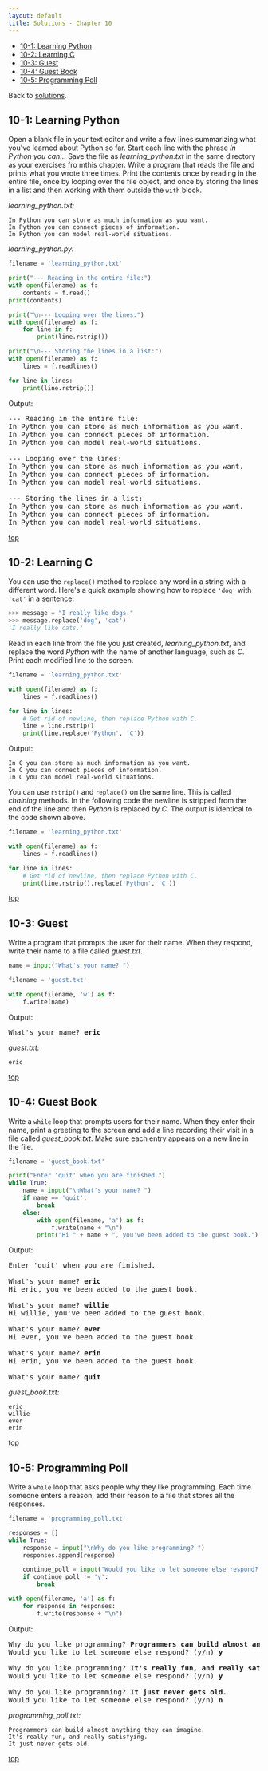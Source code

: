 ```yaml
---
layout: default
title: Solutions - Chapter 10
---
```


- [10-1: Learning Python](#learning-python)
- [10-2: Learning C](#learning-c)
- [10-3: Guest](#guest)
- [10-4: Guest Book](#guest-book)
- [10-5: Programming Poll](#programming-poll)

Back to [solutions](README.html).

10-1: Learning Python
---

Open a blank file in your text editor and write a few lines summarizing what you've learned about Python so far. Start each line with the phrase *In Python you can...* Save the file as *learning_python.txt* in the same directory as your exercises fro mthis chapter. Write a program that reads the file and prints what you wrote three times. Print the contents once by reading in the entire file, once by looping over the file object, and once by storing the lines in a list and then working with them outside the `with` block.

*learning_python.txt:*

```
In Python you can store as much information as you want.
In Python you can connect pieces of information.
In Python you can model real-world situations.
```

*learning_python.py:*

```python
filename = 'learning_python.txt'

print("--- Reading in the entire file:")
with open(filename) as f:
    contents = f.read()
print(contents)

print("\n--- Looping over the lines:")
with open(filename) as f:
    for line in f:
        print(line.rstrip())

print("\n--- Storing the lines in a list:")
with open(filename) as f:
    lines = f.readlines()

for line in lines:
    print(line.rstrip())
```

Output:

<pre>
--- Reading in the entire file:
In Python you can store as much information as you want.
In Python you can connect pieces of information.
In Python you can model real-world situations.

--- Looping over the lines:
In Python you can store as much information as you want.
In Python you can connect pieces of information.
In Python you can model real-world situations.

--- Storing the lines in a list:
In Python you can store as much information as you want.
In Python you can connect pieces of information.
In Python you can model real-world situations.
</pre>

[top](#)

10-2: Learning C
---

You can use the `replace()` method to replace any word in a string with a different word. Here's a quick example showing how to replace `'dog'` with `'cat'` in a sentence:

```python
>>> message = "I really like dogs."
>>> message.replace('dog', 'cat')
'I really like cats.'
```

Read in each line from the file you just created, *learning_python.txt*, and replace the word *Python* with the name of another language, such as *C*. Print each modified line to the screen.

```python
filename = 'learning_python.txt'

with open(filename) as f:
    lines = f.readlines()

for line in lines:
    # Get rid of newline, then replace Python with C.
    line = line.rstrip()
    print(line.replace('Python', 'C'))
```

Output:

```
In C you can store as much information as you want.
In C you can connect pieces of information.
In C you can model real-world situations.
```

You can use `rstrip()` and `replace()` on the same line. This is called *chaining* methods. In the following code the newline is stripped from the end of the line and then *Python* is replaced by *C*. The output is identical to the code shown above.

```python
filename = 'learning_python.txt'

with open(filename) as f:
    lines = f.readlines()

for line in lines:
    # Get rid of newline, then replace Python with C.
    print(line.rstrip().replace('Python', 'C'))
```

[top](#)

10-3: Guest
---

Write a program that prompts the user for their name. When they respond, write their name to a file called *guest.txt*.

```python
name = input("What's your name? ")

filename = 'guest.txt'

with open(filename, 'w') as f:
    f.write(name)
```

Output:

<pre>
What's your name? <b>eric</b>
</pre>

*guest.txt:*

```
eric
```

[top](#)

10-4: Guest Book
---

Write a `while` loop that prompts users for their name. When they enter their name, print a greeting to the screen and add a line recording their visit in a file called *guest_book.txt*. Make sure each entry appears on a new line in the file.

```python
filename = 'guest_book.txt'

print("Enter 'quit' when you are finished.")
while True:
    name = input("\nWhat's your name? ")
    if name == 'quit':
        break
    else:
        with open(filename, 'a') as f:
            f.write(name + "\n")
        print("Hi " + name + ", you've been added to the guest book.")
```

Output:

<pre>
Enter 'quit' when you are finished.

What's your name? <b>eric</b>
Hi eric, you've been added to the guest book.

What's your name? <b>willie</b>
Hi willie, you've been added to the guest book.

What's your name? <b>ever</b>
Hi ever, you've been added to the guest book.

What's your name? <b>erin</b>
Hi erin, you've been added to the guest book.

What's your name? <b>quit</b>
</pre>

*guest_book.txt:*

```
eric
willie
ever
erin
```

[top](#)

10-5: Programming Poll
---

Write a `while` loop that asks people why they like programming. Each time someone enters a reason, add their reason to a file that stores all the responses.

```python
filename = 'programming_poll.txt'

responses = []
while True:
    response = input("\nWhy do you like programming? ")
    responses.append(response)

    continue_poll = input("Would you like to let someone else respond? (y/n) ")
    if continue_poll != 'y':
        break

with open(filename, 'a') as f:
    for response in responses:
        f.write(response + "\n")
```

Output:

<pre>
Why do you like programming? <b>Programmers can build almost anything they can imagine.</b>
Would you like to let someone else respond? (y/n) <b>y</b>

Why do you like programming? <b>It's really fun, and really satisfying.</b>
Would you like to let someone else respond? (y/n) <b>y</b>

Why do you like programming? <b>It just never gets old.</b>
Would you like to let someone else respond? (y/n) <b>n</b>
</pre>

*programming_poll.txt:*

```
Programmers can build almost anything they can imagine.
It's really fun, and really satisfying.
It just never gets old.
```

[top](#)